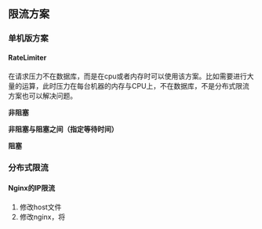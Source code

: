 ## 限流方案

### 单机版方案

#### RateLimiter

​	在请求压力不在数据库，而是在cpu或者内存时可以使用该方案。比如需要进行大量的运算，此时压力在每台机器的内存与CPU上，不在数据库，不是分布式限流方案也可以解决问题。

**非阻塞**

**非阻塞与阻塞之间（指定等待时间）**

**阻塞**

### 分布式限流

#### Nginx的IP限流

1. 修改host文件
2. 修改nginx，将

